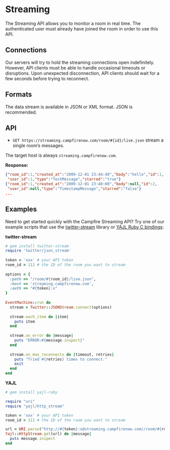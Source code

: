 Streaming
=========

The Streaming API allows you to monitor a room in real time. The authenticated user must already have joined the room in order to use this API.


Connections
-----------

Our servers will try to hold the streaming connections open indefinitely. However, API clients must be able to handle occasional timeouts or disruptions. Upon unexpected disconnection, API clients should wait for a few seconds before trying to reconnect.


Formats
-------

The data stream is available in JSON or XML format. JSON is recommended.


API
---

* `GET https://streaming.campfirenow.com/room/#{id}/live.json` stream a single room’s messages.

The target host is always `streaming.campfirenow.com`.

**Response:**

``` json
{"room_id":1,"created_at":"2009-12-01 23:44:40","body":"hello","id":1,
 "user_id":1,"type":"TextMessage","starred":"true"}
{"room_id":1,"created_at":"2009-12-01 23:40:00","body":null,"id":2,
 "user_id":null,"type":"TimestampMessage","starred":"false"}
...
```


Examples
--------

Need to get started quickly with the Campfire Streaming API? Try one of our example scripts that use the [twitter-stream](http://github.com/voloko/twitter-stream) library or [YAJL Ruby C bindings](http://github.com/brianmario/yajl-ruby):

**twitter-stream**

``` ruby
# gem install twitter-stream
require 'twitter/json_stream'
 
token = 'xxx' # your API token
room_id = 111 # the ID of the room you want to stream
 
options = {
  :path => "/room/#{room_id}/live.json",
  :host => 'streaming.campfirenow.com',
  :auth => "#{token}:x"
}
 
EventMachine::run do
  stream = Twitter::JSONStream.connect(options)
 
  stream.each_item do |item|
    puts item
  end
 
  stream.on_error do |message|
    puts "ERROR:#{message.inspect}"
  end
 
  stream.on_max_reconnects do |timeout, retries|
    puts "Tried #{retries} times to connect."
    exit
  end
end
```

**YAJL**

``` ruby
# gem install yajl-ruby

require "uri"
require "yajl/http_stream"

token = 'xxx' # your API token
room_id = 111 # the ID of the room you want to stream

url = URI.parse("http://#{token}:x@streaming.campfirenow.com//room/#{room_id}/live.json")
Yajl::HttpStream.get(url) do |message|
  puts message.inspect
end
```
